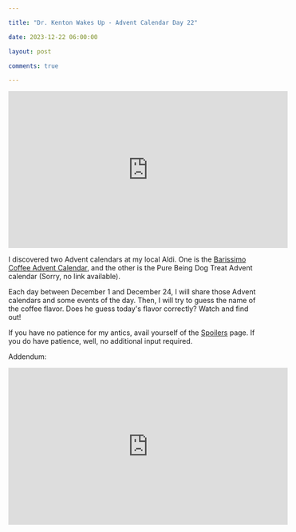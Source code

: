```yaml
---

title: "Dr. Kenton Wakes Up - Advent Calendar Day 22"

date: 2023-12-22 06:00:00

layout: post

comments: true

---
```




<iframe width="560" height="315" src="https://www.youtube.com/embed/eA2rnj83hqI?si=3cQvFD-mCRPgtJ02" title="YouTube video player" frameborder="0" allow="accelerometer; autoplay; clipboard-write; encrypted-media; gyroscope; picture-in-picture; web-share" allowfullscreen></iframe>
 

I discovered two Advent calendars at my local Aldi. One is the [Barissimo Coffee Advent Calendar](https://www.aldi.us/en/products/advent-holiday-calendars/list/detail/ps/p/barissimo-coffee-advent-calendar-2/), and the other is the Pure Being Dog Treat Advent calendar (Sorry, no link available).

  

Each day between December 1 and December 24, I will share those Advent calendars and some events of the day. Then, I will try to guess the name of the coffee flavor. Does he guess today's flavor correctly? Watch and find out!

  

If you have no patience for my antics, avail yourself of the [Spoilers](https://thecapableone.com/spoilers.html) page. If you do have patience, well, no additional input required.


Addendum: 

<iframe width="560" height="315" src="https://www.youtube.com/embed/mKAg8Cs_0lo?si=JVgUuzlDNr6iCsAE" title="YouTube video player" frameborder="0" allow="accelerometer; autoplay; clipboard-write; encrypted-media; gyroscope; picture-in-picture; web-share" allowfullscreen></iframe>